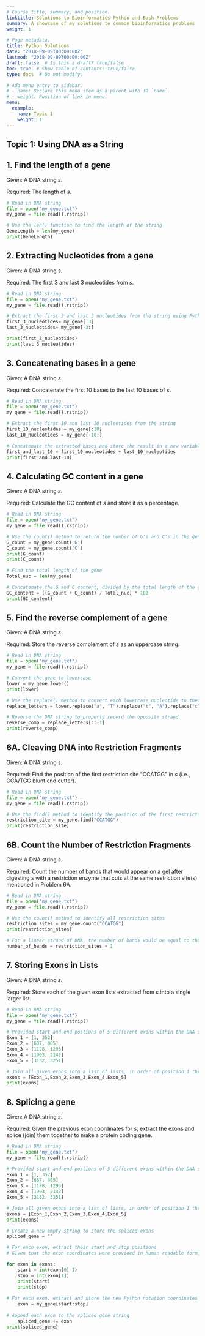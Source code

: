 ```yaml
---
# Course title, summary, and position.
linktitle: Solutions to Bioinformatics Python and Bash Problems
summary: A showcase of my solutions to common bioinformatics problems
weight: 1

# Page metadata.
title: Python Solutions
date: "2018-09-09T00:00:00Z"
lastmod: "2018-09-09T00:00:00Z"
draft: false  # Is this a draft? true/false
toc: true  # Show table of contents? true/false
type: docs  # Do not modify.

# Add menu entry to sidebar.
# - name: Declare this menu item as a parent with ID `name`.
# - weight: Position of link in menu.
menu:
  example:
    name: Topic 1
    weight: 1
---
```



## Topic 1: Using DNA as a String

## 1. Find the length of a gene

Given: A DNA string *s*.

Required: The length of *s*.

```python
# Read in DNA string
file = open("my_gene.txt")
my_gene = file.read().rstrip()

# Use the len() function to find the length of the string
GeneLength = len(my_gene)
print(GeneLength)
```

## 2. Extracting Nucleotides from a gene

Given: A DNA string *s*.

Required: The first 3 and last 3 nucleotides from *s*.

```python
# Read in DNA string
file = open("my_gene.txt")
my_gene = file.read().rstrip()

# Extract the first 3 and last 3 nucleotides from the string using Python notation
first_3_nucleotides= my_gene[:3]
last_3_nucleotides= my_gene[-3:]

print(first_3_nucleotides)
print(last_3_nucleotides)
```

## 3. Concatenating bases in a gene

Given: A DNA string *s*.

Required: Concatenate the first 10 bases to the last 10 bases of *s*.

```python
# Read in DNA string
file = open("my_gene.txt")
my_gene = file.read().rstrip()

# Extract the first 10 and last 10 nucleotides from the string
first_10_nucleotides = my_gene[:10]
last_10_nucleotides = my_gene[-10:]

# Concatenate the extracted bases and store the result in a new variable
first_and_last_10 = first_10_nucleotides + last_10_nucleotides
print(first_and_last_10)
```

## 4. Calculating GC content in a gene

Given: A DNA string *s*.

Required: Calculate the GC content of *s* and store it as a percentage.

```python
# Read in DNA string
file = open("my_gene.txt")
my_gene = file.read().rstrip()

# Use the count() method to return the number of G's and C's in the gene
G_count = my_gene.count('G')
C_count = my_gene.count('C')
print(G_count)
print(C_count)

# Find the total length of the gene
Total_nuc = len(my_gene)

# Concatenate the G and C content, divided by the total length of the gene, and mulitplied by 100
GC_content = ((G_count + C_count) / Total_nuc) * 100
print(GC_content)
```

## 5. Find the reverse complement of a gene

Given: A DNA string *s*.

Required: Store the reverse complement of *s* as an uppercase string.

```python
# Read in DNA string
file = open("my_gene.txt")
my_gene = file.read().rstrip()

# Convert the gene to lowercase
lower = my_gene.lower()
print(lower)

# Use the replace() method to convert each lowercase nucleotide to their uppercase complement
replace_letters = lower.replace("a", "T").replace("t", "A").replace("c", "G").replace("g","C")

# Reverse the DNA string to properly record the opposite strand
reverse_comp = replace_letters[::-1]
print(reverse_comp)
```

## 6A. Cleaving DNA into Restriction Fragments

Given: A DNA string *s*.

Required: Find the position of the first restriction site "CCATGG" in *s* (i.e., CCA/TGG blunt end cutter).

```python
# Read in DNA string
file = open("my_gene.txt")
my_gene = file.read().rstrip()

# Use the find() method to identify the position of the first restriction site
restriction_site = my_gene.find("CCATGG")
print(restriction_site)
```

## 6B. Count the Number of Restriction Fragments

Given: A DNA string *s*.

Required: Count the number of bands that would appear on a gel after digesting *s* with a restriction enzyme that cuts at the same restriction site(s) mentioned in Problem 6A.

```python
# Read in DNA string
file = open("my_gene.txt")
my_gene = file.read().rstrip()

# Use the count() method to identify all restriction sites
restriction_sites = my_gene.count("CCATGG")
print(restriction_sites)

# For a linear strand of DNA, the number of bands would be equal to the number of restriction sites + 1
number_of_bands = restriction_sites + 1
```

## 7. Storing Exons in Lists

Given: A DNA string *s*.

Required: Store each of the given exon lists extracted from *s* into a single larger list.

```python
# Read in DNA string
file = open("my_gene.txt")
my_gene = file.read().rstrip()

# Provided start and end postions of 5 different exons within the DNA string
Exon_1 = [1, 352]
Exon_2 = [637, 805]
Exon_3 = [1128, 1293]
Exon_4 = [1903, 2142]
Exon_5 = [3132, 3251]

# Join all given exons into a list of lists, in order of position 1 through 5
exons = [Exon_1,Exon_2,Exon_3,Exon_4,Exon_5]
print(exons)
```

## 8.  Splicing a gene

Given: A DNA string *s*.

Required: Given the previous exon coordinates for *s*, extract the exons and splice (join) them together to make a protein coding gene.

```python
# Read in DNA string
file = open("my_gene.txt")
my_gene = file.read().rstrip()

# Provided start and end postions of 5 different exons within the DNA string
Exon_1 = [1, 352]
Exon_2 = [637, 805]
Exon_3 = [1128, 1293]
Exon_4 = [1903, 2142]
Exon_5 = [3132, 3251]

# Join all given exons into a list of lists, in order of position 1 through 5
exons = [Exon_1,Exon_2,Exon_3,Exon_4,Exon_5]
print(exons)

# Create a new empty string to store the spliced exons
spliced_gene = ""

# For each exon, extract their start and stop positions
# Given that the exon coordinates were provided in human readable form, apply knowledge of Python indices to include the starting base and excluding the ending base in each exon

for exon in exons:
    start = int(exon[0]-1)
    stop = int(exon[1])
    print(start)
    print(stop)
    
# For each exon, extract and store the new Python notation coordinates from the DNA string
    exon = my_gene[start:stop]
    
# Append each exon to the spliced gene string
    spliced_gene += exon
print(spliced_gene)
```
